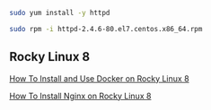 ```bash
sudo yum install -y httpd

sudo rpm -i httpd-2.4.6-80.el7.centos.x86_64.rpm
```
## Rocky Linux 8

[How To Install and Use Docker on Rocky Linux 8](https://www.digitalocean.com/community/tutorials/how-to-install-and-use-docker-on-rocky-linux-8)

[How To Install Nginx on Rocky Linux 8](https://www.digitalocean.com/community/tutorials/how-to-install-nginx-on-rocky-linux-8)